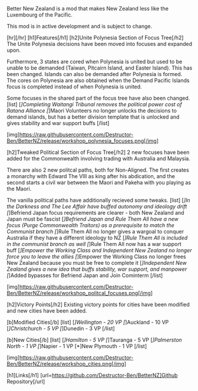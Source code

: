 Better New Zealand is a mod that makes New Zealand less like the Luxembourg of the Pacific.

This mod is in active development and is subject to change.

[hr][/hr]
[h1]Features[/h1]
[h2]Unite Polynesia Section of Focus Tree[/h2]
The Unite Polynesia decisions have been moved into focuses and expanded upon.

Furthermore, 3 states are cored when Polynesia is united but used to be unable to be demanded (Taiwan, Pitcairn Island, and Easter Island). This has been changed. Islands can also be demanded after Polynesia is formed. The cores on Polynesia are also obtained when the Demand Pacific Islands focus is completed instead of when Polynesia is united.

Some focuses in the shared part of the focus tree have also been changed.
[list]
  [*]Completing Waitangi Tribunal removes the political power cost of Ratana Alliance
  [*]Maori Volunteers no longer unlocks the decisions to demand islands, but has a better division template that is unlocked and gives stability and war support buffs
[/list]

[img]https://raw.githubusercontent.com/Destructor-Ben/BetterNZ/release/workshop_polynesia_focuses.png[/img]

[h2]Tweaked Political Section of Focus Tree[/h2]
2 new focuses have been added for the Commonwealth involving trading with Australia and Malaysia.

There are also 2 new politcal paths, both for Non-Aligned. The first creates a monarchy with Edward The VIII as king after his abdication, and the second starts a civil war between the Maori and Pakeha with you playing as the Maori.

The vanilla political paths have additionally recieved some tweaks.
[list]
  [*]In the Darkness and The Lee Affair have buffed autonomy and ideology drift
  [*]Befriend Japan focus requirements are clearer - both New Zealand and Japan must be fascist
  [*]Befriend Japan and Rule Them All have a new focus (Purge Commonwealth Traitors) as a prerequisite to match the Communist branch
  [*]Rule Them All no longer gives a wargoal to conquer Australia if they have a different ideology to NZ
  [*]Rule Them All is included in the communist branch as well
  [*]Rule Them All now has a war support buff
  [*]Empower the Working Class and Independent New Zealand no longer force you to leave the allies
  [*]Empower the Working Class no longer frees New Zealand because you must be free to complete it
  [*]Independent New Zealand gives a new idea that buffs stability, war support, and manpower
  [*]Added bypasses for Befriend Japan and Join Cominterm
[/list]

[img]https://raw.githubusercontent.com/Destructor-Ben/BetterNZ/release/workshop_politcal_focuses.png[/img]

[h2]Victory Points[/h2]
Existing victory points for cities have been modified and new cities have been added.

[b]Modified Cities[/b]
[list]
  [*]Wellington - 20 VP
  [*]Auckland - 10 VP
  [*]Christchurch - 5 VP
  [*]Dunedin - 3 VP
[/list]

[b]New Cities[/b]
[list]
  [*]Hamilton - 5 VP
  [*]Tauranga - 5 VP
  [*]Palmerston North - 1 VP
  [*]Napier - 1 VP
  [*]New Plymouth - 1 VP
[/list]

[img]https://raw.githubusercontent.com/Destructor-Ben/BetterNZ/release/workshop_cities.png[/img]

[h1]Links[/h1]
[url=https://github.com/Destructor-Ben/BetterNZ]Github Repository[/url]
